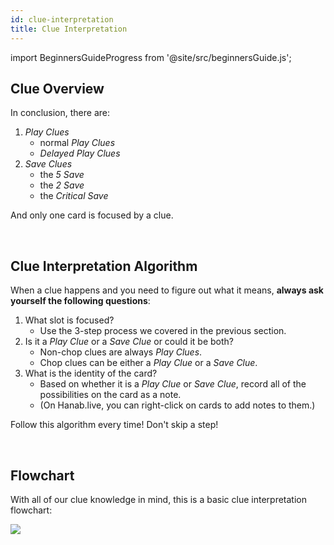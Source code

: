 ```yaml
---
id: clue-interpretation
title: Clue Interpretation
---
```


import BeginnersGuideProgress from '@site/src/beginnersGuide.js';

<BeginnersGuideProgress part="31" />

## Clue Overview

In conclusion, there are:

<!-- lint disable list-item-content-indent -->

1. *Play Clues*
    - normal *Play Clues*
    - *Delayed Play Clues*
1. *Save Clues*
    - the *5 Save*
    - the *2 Save*
    - the *Critical Save*

<!-- lint enable list-item-content-indent -->

And only one card is focused by a clue.

<br />

## Clue Interpretation Algorithm

When a clue happens and you need to figure out what it means, **always ask yourself the following questions**:

1. What slot is focused?
    - Use the 3-step process we covered in the previous section.
1. Is it a *Play Clue* or a *Save Clue* or could it be both?
    - Non-chop clues are always *Play Clues*.
    - Chop clues can be either a *Play Clue* or a *Save Clue*.
1. What is the identity of the card?
    - Based on whether it is a *Play Clue* or *Save Clue*, record all of the possibilities on the card as a note.
    - (On Hanab.live, you can right-click on cards to add notes to them.)

Follow this algorithm every time! Don't skip a step!

<br />

## Flowchart

With all of our clue knowledge in mind, this is a basic clue interpretation flowchart:

<img src="/img/flowcharts/clue-interpretation-flowchart.png" />
